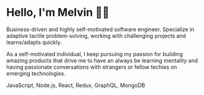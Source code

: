 # Hello, I'm Melvin 👋🏿

Business-driven and highly self-motivated software engineer. Specialize in adaptive tactile problem-solving, working with challenging projects and learns/adapts quickly.

As a self-motivated individual, I keep pursuing my passion for building amazing products that drive me to have an always be learning mentality and having passionate conversations with strangers or fellow techies on emerging technologies.

JavaScript, Node.js, React, Redux, GraphQL, MongoDB

<!--
**melvinonyia/melvinonyia** is a ✨ _special_ ✨ repository because its `README.md` (this file) appears on your GitHub profile.

Here are some ideas to get you started:

- 🔭 I’m currently working on ...
- 🌱 I’m currently learning ...
- 👯 I’m looking to collaborate on ...
- 🤔 I’m looking for help with ...
- 💬 Ask me about ...
- 📫 How to reach me: ...
- 😄 Pronouns: ...
- ⚡ Fun fact: ...
-->
